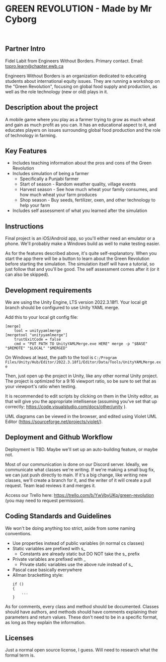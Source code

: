 # GREEN REVOLUTION - Made by Mr Cyborg
​
## Partner Intro
Fidel Labit from Engineers Without Borders. Primary contact. Email: topro.learn@chapter.ewb.ca

Engineers Without Borders is an organization dedicated to educating students about international equity issues. They are running a workshop on the "Green Revolution", focusing on global food supply and production, as well as the role technology (new or old) plays in it.

## Description about the project
A mobile game where you play as a farmer trying to grow as much wheat and gain as much profit as you can. It has an educational aspect to it, and educates players on issues surrounding global food production and the role of technology in farming.
​
## Key Features
- Includes teaching information about the pros and cons of the Green Revolution
- Includes simulation of being a farmer
    - Specifically a Punjabi farmer
    - Start of season - Random weather quality, village events
    - Harvest season - See how much wheat your family consumes, and how much wheat your farm produces
    - Shop season - Buy seeds, fertilizer, oxen, and other technology to help your farm
- Includes self assessment of what you learned after the simulation
​
## Instructions
Final project is an iOS/Android app, so you'll either need an emulator or a phone. We'll probably make a Windows build as well to make testing easier.

As for the features described above, it's quite self-explanatory. When you start the app there will be a button to learn about the Green Revolution before starting the simulation. The simulation itself will have a tutorial, so just follow that and you'll be good. The self assessment comes after it (or it can also be skipped).
 
## Development requirements
We are using the Unity Engine, LTS version 2022.3.18f1. Your local git branch should be configured to use Unity YAML merge.

Add this to your local git config file:
```
[merge]
    tool = unityyamlmerge
[mergetool "unityyamlmerge"]
    trustExitCode = false
    cmd = "PUT PATH TO UnityYAMLMerge.exe HERE" merge -p "$BASE" "$REMOTE" "$LOCAL" "$MERGED"
```

On Windows at least, the path to the tool is `C:/Program Files/Unity/Hub/Editor/2022.3.18f1/Editor/Data/Tools/UnityYAMLMerge.exe`

Then, just open up the project in Unity, like any other normal Unity project. The project is optimized for a 9:16 viewport ratio, so be sure to set that as your
viewport's ratio when testing.

It is recommended to edit scripts by clicking on them in the Unity editor, as that will give you the appropriate intellisense (assuming you've set that up correctly; https://code.visualstudio.com/docs/other/unity ).

UML diagrams can be viewed in the browser, and edited using Violet UML Editor (https://sourceforge.net/projects/violet/).
 
## Deployment and Github Workflow
Deployment is TBD. Maybe we'll set up an auto-building feature, or maybe not.

Most of our communication is done on our Discord server. Ideally, we communicate what classes we're writing. If we're making a small bug fix, we can just push directly to main. If it's a big change, like writing new classes, we'll create a branch for it, and the writer of it will create a pull request. Team lead reviews it and merges it.

Access our Trello here: https://trello.com/b/YwVbyUKp/green-revolution  (you may need to request permission).

 ## Coding Standards and Guidelines
 We won't be doing anything too strict, aside from some naming conventions.
- Use properties instead of public variables (in normal cs classes)
- Static variables are prefixed with s_
    - Constants are already static but DO NOT take the s_ prefix
- Private variables are prefixed with _
    - Private static variables use the above rule instead of s_
- Pascal case basically everywhere
- Allman bracketting style:
    ```
    if ()
    {
        ...
    }
    ```

As for comments, every class and method should be documented. Classes should have authors, and methods should have comments explaining their parameters and return values. These don't need to be in a specific format, as long as they explain the information.
​
 ## Licenses 
Just a normal open source license, I guess. Will need to research what the formal term is.
